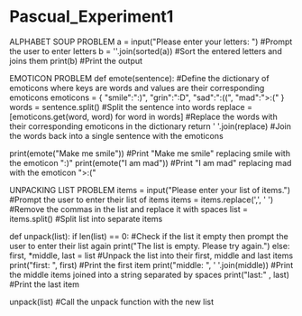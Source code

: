 # Pascual_Experiment1

ALPHABET SOUP PROBLEM
a = input("Please enter your letters: ")  #Prompt the user to enter letters
b = ''.join(sorted(a)) #Sort the entered letters and joins them 
print(b) #Print the output

EMOTICON PROBLEM
def emote(sentence): #Define the dictionary of emoticons where keys are words and values are their corresponding emoticons
    emoticons = {
        "smile":":)",
        "grin":":D",
        "sad":":((",
        "mad":">:("
    }
    words = sentence.split() #Split the sentence into words
    replace = [emoticons.get(word, word) for word in words] #Replace the words with their corresponding emoticons in the dictionary
    return ' '.join(replace) #Join the words back into a single sentence with the emoticons

print(emote("Make me smile")) #Print "Make me smile" replacing smile with the emoticon ":)"
print(emote("I am mad")) #Print "I am mad" replacing mad with the emoticon ">:("

UNPACKING LIST PROBLEM
items = input("Please enter your list of items.") #Prompt the user to enter their list of items
items = items.replace(',', ' ') #Remove the commas in the list and replace it with spaces
list = items.split() #Split list into separate items

def unpack(list):
    if len(list) == 0: #Check if the list it empty then prompt the user to enter their list again
        print("The list is empty. Please try again.")
    else: 
        first, *middle, last = list #Unpack the list into their first, middle and last items
        print("first: ", first) #Print the first item
        print("middle: ", ' '.join(middle)) #Print the middle items joined into a string separated by spaces
        print("last:" , last) #Print the last item

unpack(list) #Call the unpack function with the new list
